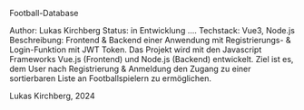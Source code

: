 Football-Database

Author: Lukas Kirchberg
Status: in Entwicklung ....
Techstack: Vue3, Node.js
Beschreibung: Frontend & Backend einer Anwendung mit Registrierungs- & Login-Funktion mit JWT Token. Das Projekt wird mit den Javascript Frameworks Vue.js (Frontend) und Node.js (Backend) entwickelt. Ziel ist es, dem User nach Registrierung & Anmeldung den Zugang zu einer sortierbaren Liste an Footballspielern zu ermöglichen.

Lukas Kirchberg, 2024 
